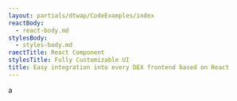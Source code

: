 ```yaml
---
layout: partials/dtwap/CodeExamples/index
reactBody:
  - react-body.md
stylesBody:
  - styles-body.md
raectTitle: React Component
stylesTitle: Fully Customizable UI
title: Easy integration into every DEX frontend based on React
---
```

a